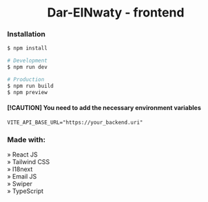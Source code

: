 <h1 align="center">Dar-ElNwaty - frontend</h1>

### Installation

```bash
$ npm install

# Development
$ npm run dev

# Production
$ npm run build
$ npm preview
```

#### [!CAUTION] You need to add the necessary environment variables

```env
VITE_API_BASE_URL="https://your_backend.uri"
```

### Made with:

» React JS <br>
» Tailwind CSS <br>
» I18next <br>
» Email JS <br>
» Swiper <br>
» TypeScript <br>
